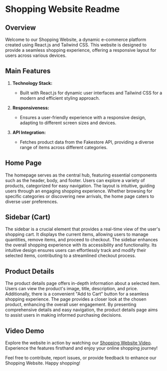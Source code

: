 # Shopping Website Readme

## Overview

Welcome to our Shopping Website, a dynamic e-commerce platform created using React.js and Tailwind CSS. This website is designed to provide a seamless shopping experience, offering a responsive layout for users across various devices.

## Main Features

1. **Technology Stack:**
   - Built with React.js for dynamic user interfaces and Tailwind CSS for a modern and efficient styling approach.

2. **Responsiveness:**
   - Ensures a user-friendly experience with a responsive design, adapting to different screen sizes and devices.

3. **API Integration:**
   - Fetches product data from the Fakestore API, providing a diverse range of items across different categories.

## Home Page

The homepage serves as the central hub, featuring essential components such as the header, body, and footer. Users can explore a variety of products, categorized for easy navigation. The layout is intuitive, guiding users through an engaging shopping experience. Whether browsing for specific categories or discovering new arrivals, the home page caters to diverse user preferences.

## Sidebar (Cart)

The sidebar is a crucial element that provides a real-time view of the user's shopping cart. It displays the current items, allowing users to manage quantities, remove items, and proceed to checkout. The sidebar enhances the overall shopping experience with its accessibility and functionality. Its intuitive design ensures users can effortlessly track and modify their selected items, contributing to a streamlined checkout process.

## Product Details

The product details page offers in-depth information about a selected item. Users can view the product's image, title, description, and price. Additionally, there is a convenient "Add to Cart" button for a seamless shopping experience. The page provides a closer look at the chosen product, enhancing the overall user engagement. By presenting comprehensive details and easy navigation, the product details page aims to assist users in making informed purchasing decisions.

## Video Demo

Explore the website in action by watching our [Shopping Website Video](#). Experience the features firsthand and enjoy your online shopping journey!

Feel free to contribute, report issues, or provide feedback to enhance our Shopping Website. Happy shopping!
